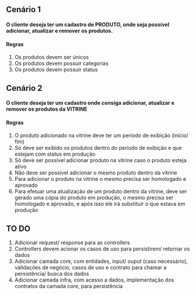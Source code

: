## Cenário 1
#### O cliente deseja ter um cadastro de PRODUTO, onde seja possível adicionar, atualizar e remover os produtos.

#### Regras
1. Os produtos devem ser únicos
2. Os produtos devem possuir categorias
3. Os produtos devem possuir status 

## Cenário 2
#### O cliente deseja ter um cadastro onde consiga adicionar, atualizar e remover os produtos da VITRINE

#### Regras
1. O produto adicionado na vitrine deve ter um período de exibição (início/ fim)
2. Só deve ser exibido os produtos dentro do período de exibição e que estejam com status em produção
3. Só deve ser possível adicionar produto na vitrine caso o produto esteja ativo
4. Não deve ser possível adicionar o mesmo produto dentro da vitrine
5. Para adicionar o produto na vitrine o mesmo precisa ser homologado e aprovado
6. Para efetuar uma atualização de um produto dentro da vitrine, deve ser gerado uma cópia do produto em produção, o mesmo precisa ser homologado e aprovado, e após isso ele irá substituir o que estava em produção

## TO DO
1. Adicionar request/ response para as controllers
2. Controllers devem acionar os casos de uso para persistirem/ retornar os dados
3. Adicionar camada core, com entidades, input/ ouput (caso necessário), validações de negócio, casos de uso e contrato para chamar a persistência/ busca dos dados
4. Adicionar camada infra, com acesso a dados, implementação dos contratos da camada core, para persistência
